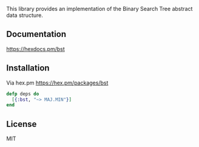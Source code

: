 This library provides an implementation of the Binary Search Tree abstract data structure.

## Documentation

https://hexdocs.pm/bst

## Installation

Via hex.pm https://hex.pm/packages/bst

```elixir
defp deps do
  [{:bst, "~> MAJ.MIN"}]
end
```

## License

MIT
